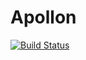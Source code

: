 # Apollon

[![Build Status](https://travis-ci.org/fusic/Apollon.svg?branch=master)](https://travis-ci.org/fusic/Apollon)
